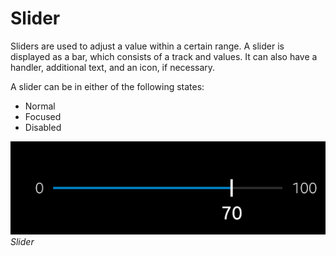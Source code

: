 # Slider

Sliders are used to adjust a value within a certain range. A slider is displayed as a bar, which consists of a track and values. It can also have a handler, additional text, and an icon, if necessary.



A slider can be in either of the following states:

-   Normal
-   Focused
-   Disabled



![slider](media/uc_03_7_ui_slider.png)<br>
*Slider*
